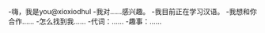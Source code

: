 -嗨，我是you@xioxiodhul
-我对……感兴趣。
-我目前正在学习汉语。
-我想和你合作……
-怎么找到我……
-代词：……
-趣事：……

<!---
xioxiodhul/xioxiodhul是一个特殊的存储库，因为它的'README. Mdbioxx（此文件）出现在您的GitHub配置文件中。
您可以单击预览链接查看更改。
--->
